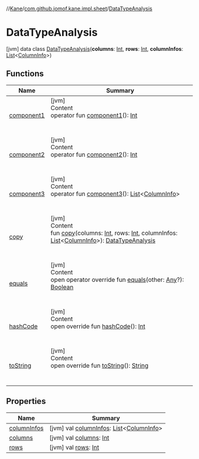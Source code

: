 //[Kane](../../index.md)/[com.github.jomof.kane.impl.sheet](../index.md)/[DataTypeAnalysis](index.md)



# DataTypeAnalysis  
 [jvm] data class [DataTypeAnalysis](index.md)(**columns**: [Int](https://kotlinlang.org/api/latest/jvm/stdlib/kotlin/-int/index.html), **rows**: [Int](https://kotlinlang.org/api/latest/jvm/stdlib/kotlin/-int/index.html), **columnInfos**: [List](https://kotlinlang.org/api/latest/jvm/stdlib/kotlin.collections/-list/index.html)<[ColumnInfo](../-column-info/index.md)>)   


## Functions  
  
|  Name|  Summary| 
|---|---|
| <a name="com.github.jomof.kane.impl.sheet/DataTypeAnalysis/component1/#/PointingToDeclaration/"></a>[component1](component1.md)| <a name="com.github.jomof.kane.impl.sheet/DataTypeAnalysis/component1/#/PointingToDeclaration/"></a>[jvm]  <br>Content  <br>operator fun [component1](component1.md)(): [Int](https://kotlinlang.org/api/latest/jvm/stdlib/kotlin/-int/index.html)  <br><br><br>
| <a name="com.github.jomof.kane.impl.sheet/DataTypeAnalysis/component2/#/PointingToDeclaration/"></a>[component2](component2.md)| <a name="com.github.jomof.kane.impl.sheet/DataTypeAnalysis/component2/#/PointingToDeclaration/"></a>[jvm]  <br>Content  <br>operator fun [component2](component2.md)(): [Int](https://kotlinlang.org/api/latest/jvm/stdlib/kotlin/-int/index.html)  <br><br><br>
| <a name="com.github.jomof.kane.impl.sheet/DataTypeAnalysis/component3/#/PointingToDeclaration/"></a>[component3](component3.md)| <a name="com.github.jomof.kane.impl.sheet/DataTypeAnalysis/component3/#/PointingToDeclaration/"></a>[jvm]  <br>Content  <br>operator fun [component3](component3.md)(): [List](https://kotlinlang.org/api/latest/jvm/stdlib/kotlin.collections/-list/index.html)<[ColumnInfo](../-column-info/index.md)>  <br><br><br>
| <a name="com.github.jomof.kane.impl.sheet/DataTypeAnalysis/copy/#kotlin.Int#kotlin.Int#kotlin.collections.List[com.github.jomof.kane.impl.sheet.ColumnInfo]/PointingToDeclaration/"></a>[copy](copy.md)| <a name="com.github.jomof.kane.impl.sheet/DataTypeAnalysis/copy/#kotlin.Int#kotlin.Int#kotlin.collections.List[com.github.jomof.kane.impl.sheet.ColumnInfo]/PointingToDeclaration/"></a>[jvm]  <br>Content  <br>fun [copy](copy.md)(columns: [Int](https://kotlinlang.org/api/latest/jvm/stdlib/kotlin/-int/index.html), rows: [Int](https://kotlinlang.org/api/latest/jvm/stdlib/kotlin/-int/index.html), columnInfos: [List](https://kotlinlang.org/api/latest/jvm/stdlib/kotlin.collections/-list/index.html)<[ColumnInfo](../-column-info/index.md)>): [DataTypeAnalysis](index.md)  <br><br><br>
| <a name="kotlin/Any/equals/#kotlin.Any?/PointingToDeclaration/"></a>[equals](../../com.github.jomof.kane.impl.types/-double-algebraic-type/index.md#%5Bkotlin%2FAny%2Fequals%2F%23kotlin.Any%3F%2FPointingToDeclaration%2F%5D%2FFunctions%2F-1810516722)| <a name="kotlin/Any/equals/#kotlin.Any?/PointingToDeclaration/"></a>[jvm]  <br>Content  <br>open operator override fun [equals](../../com.github.jomof.kane.impl.types/-double-algebraic-type/index.md#%5Bkotlin%2FAny%2Fequals%2F%23kotlin.Any%3F%2FPointingToDeclaration%2F%5D%2FFunctions%2F-1810516722)(other: [Any](https://kotlinlang.org/api/latest/jvm/stdlib/kotlin/-any/index.html)?): [Boolean](https://kotlinlang.org/api/latest/jvm/stdlib/kotlin/-boolean/index.html)  <br><br><br>
| <a name="kotlin/Any/hashCode/#/PointingToDeclaration/"></a>[hashCode](../../com.github.jomof.kane.impl.types/-double-algebraic-type/index.md#%5Bkotlin%2FAny%2FhashCode%2F%23%2FPointingToDeclaration%2F%5D%2FFunctions%2F-1810516722)| <a name="kotlin/Any/hashCode/#/PointingToDeclaration/"></a>[jvm]  <br>Content  <br>open override fun [hashCode](../../com.github.jomof.kane.impl.types/-double-algebraic-type/index.md#%5Bkotlin%2FAny%2FhashCode%2F%23%2FPointingToDeclaration%2F%5D%2FFunctions%2F-1810516722)(): [Int](https://kotlinlang.org/api/latest/jvm/stdlib/kotlin/-int/index.html)  <br><br><br>
| <a name="com.github.jomof.kane.impl.sheet/DataTypeAnalysis/toString/#/PointingToDeclaration/"></a>[toString](to-string.md)| <a name="com.github.jomof.kane.impl.sheet/DataTypeAnalysis/toString/#/PointingToDeclaration/"></a>[jvm]  <br>Content  <br>open override fun [toString](to-string.md)(): [String](https://kotlinlang.org/api/latest/jvm/stdlib/kotlin/-string/index.html)  <br><br><br>


## Properties  
  
|  Name|  Summary| 
|---|---|
| <a name="com.github.jomof.kane.impl.sheet/DataTypeAnalysis/columnInfos/#/PointingToDeclaration/"></a>[columnInfos](column-infos.md)| <a name="com.github.jomof.kane.impl.sheet/DataTypeAnalysis/columnInfos/#/PointingToDeclaration/"></a> [jvm] val [columnInfos](column-infos.md): [List](https://kotlinlang.org/api/latest/jvm/stdlib/kotlin.collections/-list/index.html)<[ColumnInfo](../-column-info/index.md)>   <br>
| <a name="com.github.jomof.kane.impl.sheet/DataTypeAnalysis/columns/#/PointingToDeclaration/"></a>[columns](columns.md)| <a name="com.github.jomof.kane.impl.sheet/DataTypeAnalysis/columns/#/PointingToDeclaration/"></a> [jvm] val [columns](columns.md): [Int](https://kotlinlang.org/api/latest/jvm/stdlib/kotlin/-int/index.html)   <br>
| <a name="com.github.jomof.kane.impl.sheet/DataTypeAnalysis/rows/#/PointingToDeclaration/"></a>[rows](rows.md)| <a name="com.github.jomof.kane.impl.sheet/DataTypeAnalysis/rows/#/PointingToDeclaration/"></a> [jvm] val [rows](rows.md): [Int](https://kotlinlang.org/api/latest/jvm/stdlib/kotlin/-int/index.html)   <br>

